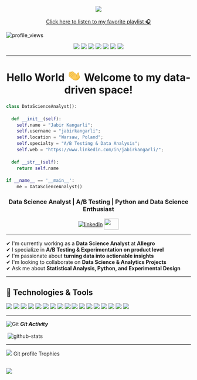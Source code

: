 <!-- <p align="center">
  <img src="https://i.imgur.com/OOpRj.gif" height="180"/>
</p>
<br> -->
<div align="center">
  <a href="https://open.spotify.com/playlist/34Lyk4RsVosjgqnXbbbsrr?si=dbd0507e415545b4" target="blank">
    <img src="https://media2.giphy.com/media/tqfS3mgQU28ko/giphy.gif?cid=ecf05e47sighzme6yvb3rrxhs220h5yale8hxwi3xvxz44dr&rid=giphy.gif&ct=g" />
  </a>
</div>
<p align="center"> 
  <a href="https://open.spotify.com/playlist/34Lyk4RsVosjgqnXbbbsrr?si=dbd0507e415545b4" target="blank">
    Click here to listen to my favorite playlist 🎧<br>
  </a>    
</p>
<p align="left"> 
<img src="https://komarev.com/ghpvc/?username=jabirkangarli&color=blueviolet" alt="profile_views" />
 </p>
 <p align="center">
  <img src="https://img.shields.io/badge/Focus-Data%20Science-5865F2" />
  <img src="https://img.shields.io/badge/Focus-A/B%20Testing-5865F2" />
  <img src="https://img.shields.io/badge/Focus-Analytics-5865F2" />
  <img src="https://img.shields.io/badge/Languages-English-5865F2" />
  <img src="https://img.shields.io/badge/Languages-Azerbaijani-5865F2" />
  <img src="https://img.shields.io/badge/Languages-Turkish-5865F2" />
  <img src="https://img.shields.io/badge/Languages-Polish-5865F2" />
</p>
<hr>
<h1 align="center">Hello World <img src="https://raw.githubusercontent.com/ABSphreak/ABSphreak/master/gifs/Hi.gif" height="30" width="40"> Welcome to my data-driven space!</h1>

```python
class DataScienceAnalyst():
    
  def __init__(self):
    self.name = "Jabir Kangarli";
    self.username = "jabirkangarli";
    self.location = "Warsaw, Poland";
    self.specialty = "A/B Testing & Data Analysis";
    self.web = "https://www.linkedin.com/in/jabirkangarli/";
  
  def __str__(self):
    return self.name

if __name__ == '__main__':
    me = DataScienceAnalyst()
```

<h3 align="center">Data Science Analyst | A/B Testing | Python and Data Science Enthusiast</h3>
<p align="center">
<a href="https://www.linkedin.com/in/jabirkangarli/" target="blank"><img align="center" src="https://upload.wikimedia.org/wikipedia/commons/thumb/c/ca/LinkedIn_logo_initials.png/640px-LinkedIn_logo_initials.png" alt="linkedin" height="30" width="40" /></a>  
<a href = "mailto:jabirkangarli@gmail.com"><img align="center" src="https://www.freepnglogos.com/uploads/logo-gmail-png/logo-gmail-png-gmail-icon-download-png-and-vector-1.png" height="30" width="40" /></a>
</p>
<hr>

✔ I'm currently working as a **Data Science Analyst** at **Allegro**<br>
✔ I specialize in **A/B Testing & Experimentation on product level**<br>
✔ I'm passionate about **turning data into actionable insights**<br>
✔ I'm looking to collaborate on **Data Science & Analytics Projects**<br>
✔ Ask me about **Statistical Analysis, Python, and Experimental Design**<br>

<hr>

## 🔧 Technologies & Tools
![](https://img.shields.io/badge/Code-Python-informational?style=flat&logo=python&logoColor=white&color=5865F2)
![](https://img.shields.io/badge/Code-SQL-informational?style=flat&logo=postgresql&logoColor=white&color=5865F2)
![](https://img.shields.io/badge/Tool-Jupyter-informational?style=flat&logo=jupyter&logoColor=white&color=5865F2)
![](https://img.shields.io/badge/Tool-Pandas-informational?style=flat&logo=pandas&logoColor=white&color=5865F2)
![](https://img.shields.io/badge/Tool-NumPy-informational?style=flat&logo=numpy&logoColor=white&color=5865F2)
![](https://img.shields.io/badge/Tool-SciPy-informational?style=flat&logo=scipy&logoColor=white&color=5865F2)
![](https://img.shields.io/badge/Tool-Scikit_Learn-informational?style=flat&logo=scikit-learn&logoColor=white&color=5865F2)
![](https://img.shields.io/badge/Tool-Statsmodels-informational?style=flat&logo=python&logoColor=white&color=5865F2)
![](https://img.shields.io/badge/Tool-Matplotlib-informational?style=flat&logo=python&logoColor=white&color=5865F2)
![](https://img.shields.io/badge/Tool-Seaborn-informational?style=flat&logo=python&logoColor=white&color=5865F2)
![](https://img.shields.io/badge/Tool-Plotly-informational?style=flat&logo=plotly&logoColor=white&color=5865F2)
![](https://img.shields.io/badge/Tool-Looker_Studio-informational?style=flat&logo=google&logoColor=white&color=5865F2)
![](https://img.shields.io/badge/Database-BigQuery-informational?style=flat&logo=google-cloud&logoColor=white&color=5865F2)
![](https://img.shields.io/badge/Database-PostgreSQL-informational?style=flat&logo=postgresql&logoColor=white&color=5865F2)
![](https://img.shields.io/badge/Cloud-GCP-informational?style=flat&logo=google-cloud&logoColor=white&color=5865F2)
![](https://img.shields.io/badge/Tool-Git-informational?style=flat&logo=git&logoColor=white&color=5865F2)
![](https://img.shields.io/badge/Editor-VSCode-informational?style=flat&logo=visual-studio-code&logoColor=white&color=5865F2)

<hr>
<img src="https://media.giphy.com/media/W5eoZHPpUx9sapR0eu/giphy.gif" width="30" alt="Git"/>&nbsp;<i><b>Git Activity</b></i></p>

<p>&nbsp;<img align="center" src="https://github-readme-stats.vercel.app/api?username=jabirkangarli&show_icons=true&locale=en&theme=tokyonight&hide=stars,prs,issues,contribs&custom_title=Python%20Activity" alt="github-stats" width="410" /></p>

<hr>
<p align="left"><img src="https://media.giphy.com/media/QaMcXSekUWx7aogAUr/giphy.gif" width="30" />&nbsp;Git profile Trophies</p><br>
<img src="https://github-profile-trophy.vercel.app/?username=jabirkangarli&theme=tokyonight&no-bg=true" />
